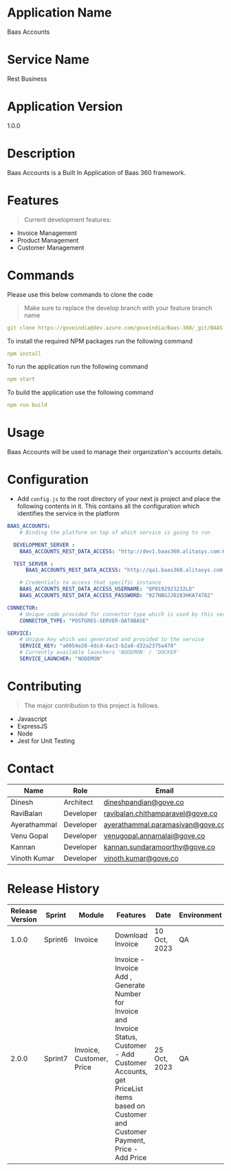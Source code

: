 # Application Name

Baas Accounts

# Service Name

Rest Business

# Application Version

1.0.0

# Description

Baas Accounts is a Built In Application of Baas 360 framework.

# Features
>
> Current development features:

* Invoice Management
* Product Management
* Customer Management

# Commands

Please use this below commands to clone the code
> Make sure to replace the develop branch with your feature branch name

```yml
git clone https://goveindia@dev.azure.com/goveindia/Baas-360/_git/BAAS-ACCOUNTS-REST-BUSINESS -b develop
```

To install the required NPM packages run the following command

```yml
npm install
```

To run the application run the following command

```yml
npm start
```

To build the application use the following command

```yml
npm run build
```

# Usage

Baas Accounts will be used to manage their organization's accounts details.

# Configuration

* Add `config.js` to the root directory of your next js project and place the following contents in it.
  This contains all the configuration which identifies the service in the platform

```yml
BAAS_ACCOUNTS:
    # Binding the platform on top of which service is going to run

  DEVELOPMENT_SERVER :
    BAAS_ACCOUNTS_REST_DATA_ACCESS: "http://dev1.baas360.alitasys.com:6001"

  TEST_SERVER : 
      BAAS_ACCOUNTS_REST_DATA_ACCESS: "http://qa1.baas360.alitasys.com:6001"

    # Credentials to access that specific instance
    BAAS_ACCOUNTS_REST_DATA_ACCESS_USERNAME: "QP0192923232LD"
    BAAS_ACCOUNTS_REST_DATA_ACCESS_PASSWORD: "927NBGJJ0283HKA74782"

CONNECTOR:
    # Unique code provided for connector type which is used by this service
    CONNECTOR_TYPE: "POSTGRES-SERVER-DATABASE"

SERVICE:
    # Unique key which was generated and provided to the service
    SERVICE_KEY: "a0054e28-4dcd-4ac3-b2a8-d32a2375a470"
    # Currently available launchers 'NODEMON' / 'DOCKER'
    SERVICE_LAUNCHER: "NODEMON"
```

# Contributing
>
> The major contribution to this project is follows.

* Javascript
* ExpressJS
* Node
* Jest for Unit Testing

# Contact

| Name | Role  | Email  |
| ---- | ----- | ------ |
| Dinesh | Architect | <dineshpandian@gove.co> |
| RaviBalan | Developer | <ravibalan.chithamparavel@gove.co> |
| Ayerathammal | Developer | <ayerathammal.paramasivan@gove.co> |
| Venu Gopal | Developer | <venugopal.annamalai@gove.co> |
| Kannan | Developer | <kannan.sundaramoorthy@gove.co> |
| Vinoth Kumar | Developer | <vinoth.kumar@gove.co> |

# Release History

| Release Version | Sprint | Module  | Features | Date  | Environment  |
| ---- | ----- | ------ |------ | ------- | --------|
| 1.0.0 | Sprint6 | Invoice | Download Invoice | 10 Oct, 2023 | QA  |
| 2.0.0 | Sprint7 | Invoice, Customer, Price | Invoice - Invoice Add , Generate Number for Invoice and Invoice Status,  Customer - Add Customer Accounts, get PriceList items based on Customer and Customer Payment, Price -  Add Price | 25 Oct, 2023 | QA   |
